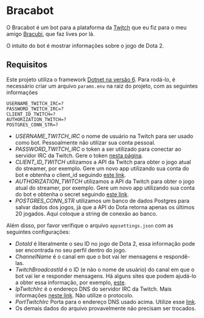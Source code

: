 ﻿# Bracabot

O Bracabot é um bot para a plataforma da [Twitch](https://www.twitch.tv/bracubi) que eu fiz para o meu amigo [Bracubi](https://www.twitch.tv/bracubi), que faz lives por lá.

O intuito do bot é mostrar informações sobre o jogo de Dota 2.

## Requisitos

Este projeto utiliza o framework [Dotnet na versão 6](https://dotnet.microsoft.com/en-us/download/dotnet/6.0). Para rodá-lo, é necessário criar um arquivo `params.env` na raiz do projeto, com as seguintes informações

```
USERNAME_TWITCH_IRC=?
PASSWORD_TWITCH_IRC=?
CLIENT_ID_TWITCH=?
AUTHORIZATION_TWITCH=?
POSTGRES_CONN_STR=?
```
- *USERNAME_TWITCH_IRC* o nome de usuário na Twitch para ser usado como bot. Pessoalmente não utilizar sua conta pessoal.
- *PASSWORD_TWITCH_IRC* o token a ser utilizado para conectar ao servidor IRC da Twitch. Gere o token [nesta página](https://twitchapps.com/tmi/).
- *CLIENT_ID_TWITCH* utilizamos a API da Twitch para obter o jogo atual do streamer, por exemplo. Gere um novo app utilizando sua conta do bot e obtenha o client_id seguindo [este link](https://dev.twitch.tv/console).
- *AUTHORIZATION_TWITCH* utilizamos a API da Twitch para obter o jogo atual do streamer, por exemplo. Gere um novo app utilizando sua conta do bot e obtenha o secret seguindo [este link](https://dev.twitch.tv/console).
- *POSTGRES_CONN_STR* utilizamos um banco de dados Postgres para salvar dados dos jogos, já que a API do Dota retorna apenas os últimos 20 jogados. Aqui coloque a string de conexão ao banco.

Além disso, por favor verifique o arquivo `appsettings.json` com as seguintes configurações:

- *DotaId* é literalmente o seu ID no jogo de Dota 2, essa informação pode ser encontrada no seu perfil dentro do jogo.
- *ChannelName* é o canal em que o bot vai ler mensagens e respondê-las.
- *TwitchBroadcastId* é o ID (e não o nome de usuário) do canal em que o bot vai ler e responder mensagens. Há alguns sites que podem ajudá-lo a obter essa informação, por exemplo, [este](https://www.streamweasels.com/tools/convert-twitch-username-to-user-id/).
- *IpTwitchIrc* é o endereço DNS do servidor IRC da Twitch. Mais informações [neste link](https://dev.twitch.tv/docs/irc#connecting-to-the-twitch-irc-server). Não utilize o protocolo.
- *PortTwitchIrc* Porta para o endereço DNS usado acima. Utilize esse [link](https://dev.twitch.tv/docs/irc#connecting-to-the-twitch-irc-server).
- Os demais dados do arquivo provavelmente não precisam ser trocados.